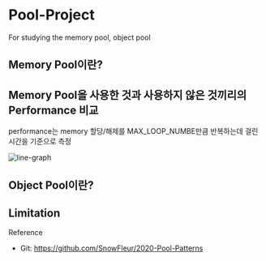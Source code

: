 # Pool-Project
For studying the memory pool, object pool


Memory Pool이란?
----------------


Memory Pool을 사용한 것과 사용하지 않은 것끼리의 Performance 비교
--------------------------------------------------------
performance는 memory 할당/해제를 MAX_LOOP_NUMBE만큼 반복하는데 걸린 시간을 기준으로 측정

![line-graph](https://user-images.githubusercontent.com/38073072/125497378-46dcabbb-f439-401e-b2e7-9799a74921f6.png)



Object Pool이란?
----------------

Limitation
-------------






Reference
* Git: https://github.com/SnowFleur/2020-Pool-Patterns
